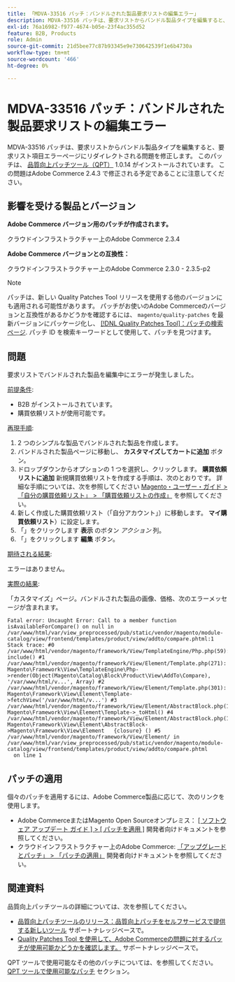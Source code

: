 ```yaml
---
title: 「MDVA-33516 パッチ：バンドルされた製品要求リストの編集エラー」
description: MDVA-33516 パッチは、要求リストからバンドル製品タイプを編集すると、要求リスト項目エラーページにリダイレクトされる問題を修正します。 このパッチは、[Quality Patches Tool （QPT） ] （/help/announcements/adobe-commerce-announcements/magento-quality-patches-released-new-tool-to-self-serve-quality-patches.md） 1.0.14 がインストールされている場合に利用できます。 この問題はAdobe Commerce 2.4.3 で修正される予定であることに注意してください。
exl-id: 76a16982-f977-4674-b05e-23f4ac355d52
feature: B2B, Products
role: Admin
source-git-commit: 21d5bee77c87b93345e9e730642539f1e6b4730a
workflow-type: tm+mt
source-wordcount: '466'
ht-degree: 0%

---
```


# MDVA-33516 パッチ：バンドルされた製品要求リストの編集エラー

MDVA-33516 パッチは、要求リストからバンドル製品タイプを編集すると、要求リスト項目エラーページにリダイレクトされる問題を修正します。 このパッチは、 [品質向上パッチツール（QPT）](/help/announcements/adobe-commerce-announcements/magento-quality-patches-released-new-tool-to-self-serve-quality-patches.md) 1.0.14 がインストールされています。 この問題はAdobe Commerce 2.4.3 で修正される予定であることに注意してください。

## 影響を受ける製品とバージョン

**Adobe Commerce バージョン用のパッチが作成されます。**

クラウドインフラストラクチャー上のAdobe Commerce 2.3.4

**Adobe Commerce バージョンとの互換性：**

クラウドインフラストラクチャー上のAdobe Commerce 2.3.0 - 2.3.5-p2

>[!NOTE]
>
>パッチは、新しい Quality Patches Tool リリースを使用する他のバージョンにも適用される可能性があります。 パッチがお使いのAdobe Commerceのバージョンと互換性があるかどうかを確認するには、 `magento/quality-patches` を最新バージョンにパッケージ化し、 [[!DNL Quality Patches Tool]：パッチの検索ページ](https://devdocs.magento.com/quality-patches/tool.html#patch-grid). パッチ ID を検索キーワードとして使用して、パッチを見つけます。

## 問題

要求リストでバンドルされた製品を編集中にエラーが発生しました。

<u>前提条件</u>:

* B2B がインストールされています。
* 購買依頼リストが使用可能です。

<u>再現手順</u>:

1. 2 つのシンプルな製品でバンドルされた製品を作成します。
1. バンドルされた製品ページに移動し、 **カスタマイズしてカートに追加** ボタン。
1. ドロップダウンからオプションの 1 つを選択し、クリックします。 **購買依頼リストに追加** 新規購買依頼リストを作成する手順は、次のとおりです。 詳細な手順については、次を参照してください [Magento・ユーザー・ガイド > 「自分の購買依頼リスト」 > 「購買依頼リストの作成」](https://docs.magento.com/user-guide/customers/account-dashboard-requisition-lists.html#create-a-requisition-list) を参照してください。
1. 新しく作成した購買依頼リスト（「自分アカウント」）に移動します。 **マイ購買依頼リスト**）に設定します。
1. 「」をクリックします **表示** のボタン *アクション* 列。
1. 「」をクリックします **編集** ボタン。

<u>期待される結果</u>:<br>

エラーはありません。

<u>実際の結果</u>:

「カスタマイズ」ページ。バンドルされた製品の画像、価格、次のエラーメッセージが含まれます。

```
Fatal error: Uncaught Error: Call to a member function isAvailableForCompare() on null in /var/www/html/var/view_preprocessed/pub/static/vendor/magento/module-catalog/view/frontend/templates/product/view/addto/compare.phtml:1 Stack trace: #0 /var/www/html/vendor/magento/framework/View/TemplateEngine/Php.php(59): include() #1 /var/www/html/vendor/magento/framework/View/Element/Template.php(271): Magento\Framework\View\TemplateEngine\Php->render(Object(Magento\Catalog\Block\Product\View\AddTo\Compare), '/var/www/html/v...', Array) #2 /var/www/html/vendor/magento/framework/View/Element/Template.php(301): Magento\Framework\View\Element\Template->fetchView('/var/www/html/v...') #3 /var/www/html/vendor/magento/framework/View/Element/AbstractBlock.php(1099): Magento\Framework\View\Element\Template->_toHtml() #4 /var/www/html/vendor/magento/framework/View/Element/AbstractBlock.php(1103): Magento\Framework\View\Element\AbstractBlock->Magento\Framework\View\Element   {closure} () #5 /var/www/html/vendor/magento/framework/View/Element/ in /var/www/html/var/view_preprocessed/pub/static/vendor/magento/module-catalog/view/frontend/templates/product/view/addto/compare.phtml
  on line 1
```

## パッチの適用

個々のパッチを適用するには、Adobe Commerce製品に応じて、次のリンクを使用します。

* Adobe CommerceまたはMagento Open Sourceオンプレミス： [[ ソフトウェア アップデート ガイド ] > [ パッチを適用 ]](https://devdocs.magento.com/guides/v2.4/comp-mgr/patching/mqp.html) 開発者向けドキュメントを参照してください。
* クラウドインフラストラクチャー上のAdobe Commerce: [「アップグレードとパッチ」 > 「パッチの適用」](https://devdocs.magento.com/cloud/project/project-patch.html) 開発者向けドキュメントを参照してください。

## 関連資料

品質向上パッチツールの詳細については、次を参照してください。

* [品質向上パッチツールのリリース：品質向上パッチをセルフサービスで提供する新しいツール](/help/announcements/adobe-commerce-announcements/magento-quality-patches-released-new-tool-to-self-serve-quality-patches.md) サポートナレッジベースで。
* [Quality Patches Tool を使用して、Adobe Commerceの問題に対するパッチが使用可能かどうかを確認します。](/help/support-tools/patches-available-in-qpt-tool/check-patch-for-magento-issue-with-magento-quality-patches.md) サポートナレッジベースで。

QPT ツールで使用可能なその他のパッチについては、を参照してください。 [QPT ツールで使用可能なパッチ](https://support.magento.com/hc/en-us/sections/360010506631-Patches-available-in-QPT-tool-) セクション。
